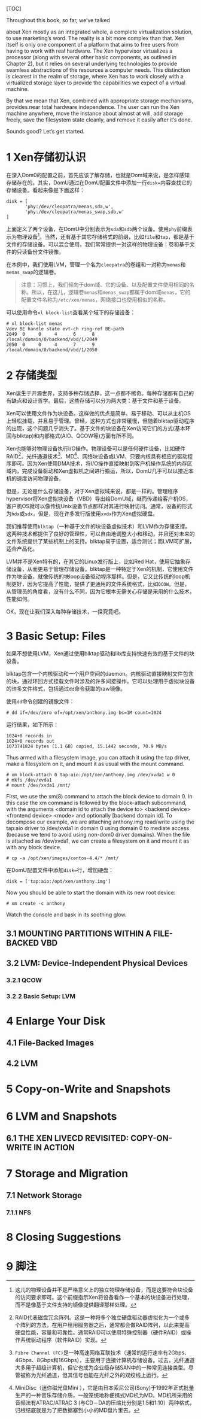[TOC]

Throughout this book, so far, we’ve talked

about Xen mostly as an integrated whole, a complete virtualization solution, to use marketing’s word. The reality is a bit more complex than that. Xen itself is only one component of a platform that aims to free users from having to work with real hardware. The Xen hypervisor virtualizes a processor (along with several other basic components, as outlined in Chapter 2), but it relies on several underlying technologies to provide seamless abstractions of the resources a computer needs. This distinction is clearest in the realm of storage, where Xen has to work closely with a virtualized storage layer to provide the capabilities we expect of a virtual machine.

By that we mean that Xen, combined with appropriate storage mechanisms, provides near total hardware independence. The user can run the Xen machine anywhere, move the instance about almost at will, add storage freely, save the filesystem state cleanly, and remove it easily after it’s done.

Sounds good? Let’s get started.

# 1 Xen存储初认识

在深入Dom0的配置之前，首先应该了解存储，也就是Dom域来说，是怎样感知存储存在的。其实，DomU通过在DomU配置文件中添加一行`disk=`内容查找它的存储设备。看起来像是下面这样：

    disk = [
           'phy:/dev/cleopatra/menas,sda,w',
           'phy:/dev/cleopatra/menas_swap,sdb,w'
    ]

上面定义了两个设备，在DomU中分别表示为`sda`和`sdb`两个设备。使用`phy`前缀表示为物理设备[^1]。当然，还有基于其它存储格式的前缀，比如`file`和`tap`，都是基于文件的存储设备。可以混合使用，我们常常提供一对这样的物理设备：卷和基于文件的只读备份文件镜像。

在本例中，我们使用LVM，管理一个名为`cleopatra`的卷组和一对称为`menas`和`menas_swap`的逻辑卷。

> 注意：习惯上，我们倾向于dom域、它的设备、以及配置文件使用相同的名称。所以，在这儿，逻辑卷`menas`和`menas_swap`都属于dom域`menas`，它的配置文件名称为`/etc/xen/menas`，网络接口也使用相似的名称。

可以使用命令`xl block-list`查看某个域下的存储设备：

    # xl block-list menas
    Vdev BE handle state evt-ch ring-ref BE-path
    2049  0     0     4      6      8      /local/domain/0/backend/vbd/1/2049
    2050  0     0     4      7      9      /local/domain/0/backend/vbd/1/2050

# 2 存储类型

Xen诞生于开源世界，支持多种存储选择，这一点都不稀奇。每种存储都有自己的有缺点和设计哲学。最后，这些存储可以分为两大类：基于文件和基于设备。

Xen可以使用文件作为块设备。这样做的优点是简单、易于移动、可以从主机OS上轻松挂载，并且易于管理。曾经，这种方式也非常缓慢，但随着blktap驱动程序的出现，这个问题几乎消失了。基于文件的块设备在Xen访问它们的方式(基本环回与blktap)和内部格式(AIO、QCOW等)方面有所不同。

Xen也能够对物理设备执行I/O操作。物理设备可以是任何硬件设备，比如硬件RAID[^2]、光纤通道技术[^3]、MD[^4]、网络块设备或LVM，只要内核具有相应的驱动程序即可。因为Xen使用DMA技术，将I/O操作直接映射到客户机操作系统的内存区域内，完成设备驱动和Xen虚拟机之间进行搬运，所以，DomU几乎可以以接近本机的速度访问物理设备。

但是，无论是什么存储设备，对于Xen虚拟域来说，都是一样的。管理程序hypervisor将Xen虚拟块设备（VBD）导出给DomU域，继而传递给客户机OS，客户机OS就可以像传统Unix设备节点那样对其进行映射访问。通常，设备的形式为`hdx`或`sdx`，但是，现在许多发行版使用`xvdx`作为Xen虚拟硬盘。

我们推荐使用`blktap`（一种基于文件的块设备虚拟技术）和LVM作为存储支撑。这两种技术都提供了良好的管理性，可以自由地调整大小和移动，并且还对未来的文件系统提供了某些机制上的支持。blktap易于设置，适合测试；而LVM可扩展，适合产品化。

LVM并不是Xen特有的，在其它的Linux发行版上，比如Red Hat，使用它抽象存储设备，从而更易于管理存储设备。blktap是一种特定于Xen的机制，它使用文件作为块设备，就像传统的块loop设备驱动程序那样。但是，它又比传统的loop机制更好，因为它提高了性能，提供了更通用的文件系统格式，比如`QCOW`。但是，从管理员的角度看，没有什么不同，因为它根本无需关心存储是采用的什么技术，性能如何。

OK，现在让我们深入每种存储技术，一探究竟吧。

# 3 Basic Setup: Files

如果不想使用LVM，Xen通过使用blktap驱动和lib库支持快速有效的基于文件的块设备。

blktap包含一个内核驱动和一个用户空间的daemon。内核驱动直接映射文件包含的块，通过环回方式挂载文件时涉及的许多间接操作。它可以处理用于虚拟块设备的许多文件格式，包括通过`dd`命令获取的raw镜像。

使用`dd`命令创建的镜像文件：

    # dd if=/dev/zero of=/opt/xen/anthony.img bs=1M count=1024

运行结果，如下所示：

    1024+0 records in
    1024+0 records out
    1073741824 bytes (1.1 GB) copied, 15.1442 seconds, 70.9 MB/s

Thus armed with a filesystem image, you can attach it using the tap driver, make a filesystem on it, and mount it as usual with the mount command.

    # xm block-attach 0 tap:aio:/opt/xen/anthony.img /dev/xvda1 w 0
    # mkfs /dev/xvda1
    # mount /dev/xvda1 /mnt/



First, we use the xm(8) command to attach the block device to domain 0. In this case the xm command is followed by the block-attach subcommand, with the arguments <domain id to attach the device to\> <backend device\> <frontend device\> <mode\> and optionally [backend domain id]. To decompose our example, we are attaching anthony.img read/write using the tap:aio driver to /dev/xvda1 in domain 0 using domain 0 to mediate access (because we tend to avoid using non-dom0 driver domains). When the file is attached as /dev/xvda1, we can create a filesystem on it and mount it as with any block device.

    # cp -a /opt/xen/images/centos-4.4/* /mnt/

在DomU配置文件中添加`disk=`行，增加硬盘：

    disk = ['tap:aio:/opt/xen/anthony.img']

Now you should be able to start the domain with its new root device:

    # xm create -c anthony

Watch the console and bask in its soothing glow.

## 3.1 MOUNTING PARTITIONS WITHIN A FILE-BACKED VBD

## 3.2 LVM: Device-Independent Physical Devices

### 3.2.1 QCOW

### 3.2.2 Basic Setup: LVM

# 4 Enlarge Your Disk

## 4.1 File-Backed Images

## 4.2 LVM

# 5 Copy-on-Write and Snapshots

# 6 LVM and Snapshots

## 6.1 THE XEN LIVECD REVISITED: COPY-ON-WRITE IN ACTION

# 7 Storage and Migration

## 7.1  Network Storage

### 7.1.1 NFS

# 8 Closing Suggestions

# 9 脚注

[^1]: 这儿的物理设备并不是严格意义上的独立物理存储设备，而是这要符合块设备的访问要求即可。这个前缀指示Xen将设备看作一个基本的块设备进行处理，而不是像基于文件支持的镜像提供翻译那样处理。
[^2]: RAID代表磁盘冗余阵列。这是一种将多个独立硬盘驱动器虚拟化为一个或多个阵列的方法，在用户租用服务器之后，通常都会做RAID阵列，以此来提高硬盘性能，容量和可靠性。通常RAID可以使用特殊控制器（硬件RAID）或操作系统驱动程序（软件RAID）实现。
[^3]: `Fibre Channel (FC)`是一种高速网络互联技术（通常的运行速率有2Gbps、4Gbps、8Gbps和16Gbps），主要用于连接计算机存储设备。过去，光纤通道大多用于超级计算机，但它也成为企业级存储SAN中的一种常见连接类型。尽管被称为光纤通道，但其信号也能在光纤之外的双绞线上运行。
[^4]: MiniDisc（迷你磁光盘Mini ），它是由日本索尼公司(Sony)于1992年正式批量生产的一种音乐存储介质，一般笼统地称便携式MD机为MD。MD机所采用的音频法有ATRAC/ATRAC 3 (与CD－DA的压缩比分别是1:5和1:10）两种格式，归根结底就是为了把数据塞到小小的MD盘片里去。
